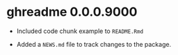 # ghreadme 0.0.0.9000

* Included code chunk example to `README.Rmd`

* Added a `NEWS.md` file to track changes to the package.

